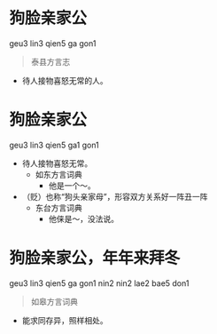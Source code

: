 # 狗脸亲家公
geu3 lin3 qien5 ga gon1
> 泰县方言志
- 待人接物喜怒无常的人。

# 狗脸亲家公
geu3 lin3 qien5 ga1 gon1
+ 待人接物喜怒无常。
  * 如东方言词典
    - 他是一个～。
+ （贬）也称“狗头亲家母”，形容双方关系好一阵丑一阵
  * 东台方言词典
    - 他俫是～，没法说。

# 狗脸亲家公，年年来拜冬
geu3 lin3 qien5 ga gon1 nin2 nin2 lae2 bae5 don1
> 如皋方言词典
- 能求同存异，照样相处。
